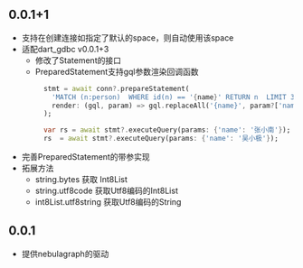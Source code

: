 ## 0.0.1+1
- 支持在创建连接如指定了默认的space，则自动使用该space
- 适配dart_gdbc v0.0.1+3
  - 修改了Statement的接口
  - PreparedStatement支持gql参数渲染回调函数
    ```dart
      stmt = await conn?.prepareStatement(
        'MATCH (n:person)  WHERE id(n) == '{name}' RETURN n  LIMIT 30',
        render: (gql, param) => gql.replaceAll('{name}', param?['name']), // 可以自行指定顺手的字符串模板来替换
      );

      var rs = await stmt?.executeQuery(params: {'name': '张小南'});
      rs  = await stmt?.executeQuery(params: {'name': '吴小极'});
    ```
- 完善PreparedStatement的带参实现
- 拓展方法
  - string.bytes 获取 Int8List
  - string.utf8code 获取Utf8编码的Int8List
  - int8List.utf8string 获取Utf8编码的String

## 0.0.1

- 提供nebulagraph的驱动